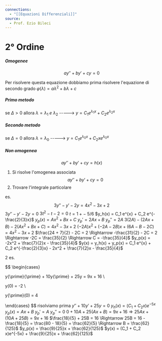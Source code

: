 ```yaml
---
connections:
  - "[[Equazioni Differenziali]]"
source:
  - Prof. Ezio Bileci
---
```


# 2° Ordine

##### Omogenee
$$ay'' + by' + cy = 0$$

Per risolvere questa equazione dobbiamo prima risolvere l'equazione di secondo grado $φ(λ) = aλ^2 + bλ + c$

##### Primo metodo
se $Δ > 0$ allora  $λ = λ_1 \ e \ λ_2$  ----->  $y=C_1e^{λ_1x} + C_2e^{λ_2x}$

##### Secondo metodo
se $Δ = 0$ allora $λ = λ_0$ -----> $y = C_1e^{λ_0x} + C_2xe^{λ_0x}$



##### Non omogenea
$$ay'' + by' + cy = h(x)$$

1. Si risolve l'omogenea associata 
$$ay'' + by' + cy = 0$$
2. Trovare l'integrale particolare









es. $$3y'' - y' - 2y = 4x^2 - 3x + 2$$$3y'' - y' -2y = 0$ 
$3t^2 -t -2 = 0$
$t={1 +-\ 5}/{6}$
$y_h(x) = C_1 e^{x} + C_2 e^{-\frac{2}{3}x}$
$y_p(x) = Ax^2 + Bx + C$
$y_p{\prime} = 2Ax + B$ 
$y_p{\prime}{\prime} = 2A$
$3(2A) - (2Ax + B) - 2(Ax^2 + Bx + C) = 4x^2 - 3x + 2$
$(-2A)x^2 + (-2A - 2B)x + (6A - B - 2C) = 4x^2 - 3x + 2$
$\frac{24 + 7}{2} - 2C = 2 \Rightarrow -\frac{31}{2} - 2C = 2 \Rightarrow -2C = \frac{35}{2} \Rightarrow C = -\frac{35}{4}$
$y_p(x) = -2x^2 + \frac{7}{2}x - \frac{35}{4}$
$y(x) = y_h(x) + y_p(x) = C_1 e^{x} + C_2 e^{-\frac{2}{3}x} - 2x^2 + \frac{7}{2}x - \frac{35}{4}$


2 es.

$$
\begin{cases}

y{\prime}{\prime} + 10y{\prime} + 25y = 9x + 16 \\

y(0) = -2 \\

y{\prime}(0) = 4

\end{cases}
$$
risolviamo prima $y{\prime}{\prime} + 10y{\prime} + 25y = 0$
$y_h(x) = (C_1 + C_2 x)e^{-5x}$
$y_p(x) = Ax + B$
$y_p{\prime} = A$
$y_p{\prime}{\prime} = 0$
$0 + 10A + 25(Ax + B) = 9x + 16 \Rightarrow 25A x + (10A + 25B) = 9x + 16$
$\frac{18}{5} + 25B = 16 \Rightarrow 25B = 16 - \frac{18}{5} = \frac{80 - 18}{5} = \frac{62}{5} \Rightarrow B = \frac{62}{125}$
$y_p(x) = \frac{9}{25}x + \frac{62}{125}$
$y(x) = (C_1 + C_2 x)e^{-5x} + \frac{9}{25}x + \frac{62}{125}$

